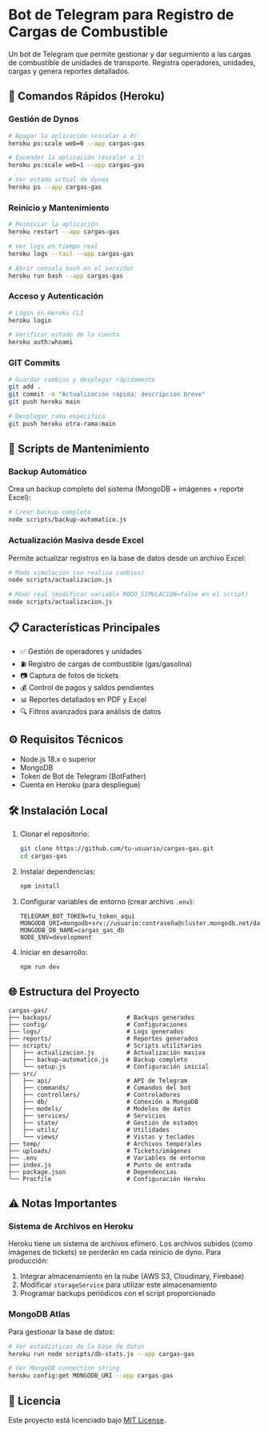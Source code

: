 # Bot de Telegram para Registro de Cargas de Combustible

Un bot de Telegram que permite gestionar y dar seguimiento a las cargas de combustible de unidades de transporte. Registra operadores, unidades, cargas y genera reportes detallados.

## 🚀 Comandos Rápidos (Heroku)

### Gestión de Dynos

```bash
# Apagar la aplicación (escalar a 0)
heroku ps:scale web=0 --app cargas-gas

# Encender la aplicación (escalar a 1)
heroku ps:scale web=1 --app cargas-gas

# Ver estado actual de dynos
heroku ps --app cargas-gas
```

### Reinicio y Mantenimiento

```bash
# Reiniciar la aplicación
heroku restart --app cargas-gas

# Ver logs en tiempo real
heroku logs --tail --app cargas-gas

# Abrir consola bash en el servidor
heroku run bash --app cargas-gas
```

### Acceso y Autenticación

```bash
# Login en Heroku CLI
heroku login

# Verificar estado de la cuenta
heroku auth:whoami
```

### GIT Commits

```bash
# Guardar cambios y desplegar rápidamente
git add .
git commit -m "Actualización rápida: descripción breve"
git push heroku main

# Desplegar rama específica
git push heroku otra-rama:main
```

## 💾 Scripts de Mantenimiento

### Backup Automático

Crea un backup completo del sistema (MongoDB + imágenes + reporte Excel):

```bash
# Crear backup completo
node scripts/backup-automatico.js
```

### Actualización Masiva desde Excel

Permite actualizar registros en la base de datos desde un archivo Excel:

```bash
# Modo simulación (no realiza cambios)
node scripts/actualizacion.js

# Modo real (modificar variable MODO_SIMULACION=false en el script)
node scripts/actualizacion.js
```

## 📋 Características Principales

- ✅ Gestión de operadores y unidades
- ⛽ Registro de cargas de combustible (gas/gasolina)
- 📷 Captura de fotos de tickets
- 💰 Control de pagos y saldos pendientes
- 📊 Reportes detallados en PDF y Excel
- 🔍 Filtros avanzados para análisis de datos

## ⚙️ Requisitos Técnicos

- Node.js 18.x o superior
- MongoDB
- Token de Bot de Telegram (BotFather)
- Cuenta en Heroku (para despliegue)

## 🛠️ Instalación Local

1. Clonar el repositorio:
   ```bash
   git clone https://github.com/tu-usuario/cargas-gas.git
   cd cargas-gas
   ```

2. Instalar dependencias:
   ```bash
   npm install
   ```

3. Configurar variables de entorno (crear archivo `.env`):
   ```
   TELEGRAM_BOT_TOKEN=tu_token_aqui
   MONGODB_URI=mongodb+srv://usuario:contraseña@cluster.mongodb.net/database
   MONGODB_DB_NAME=cargas_gas_db
   NODE_ENV=development
   ```

4. Iniciar en desarrollo:
   ```bash
   npm run dev
   ```

## 🌐 Estructura del Proyecto

```
cargas-gas/
├── backups/                     # Backups generados
├── config/                      # Configuraciones
├── logs/                        # Logs generados
├── reports/                     # Reportes generados
├── scripts/                     # Scripts utilitarios
│   ├── actualizacion.js         # Actualización masiva
│   ├── backup-automatico.js     # Backup completo
│   └── setup.js                 # Configuración inicial
├── src/
│   ├── api/                     # API de Telegram
│   ├── commands/                # Comandos del bot
│   ├── controllers/             # Controladores
│   ├── db/                      # Conexión a MongoDB
│   ├── models/                  # Modelos de datos
│   ├── services/                # Servicios
│   ├── state/                   # Gestión de estados
│   ├── utils/                   # Utilidades
│   └── views/                   # Vistas y teclados
├── temp/                        # Archivos temporales
├── uploads/                     # Tickets/imágenes
├── .env                         # Variables de entorno
├── index.js                     # Punto de entrada
├── package.json                 # Dependencias
└── Procfile                     # Configuración Heroku
```

## ⚠️ Notas Importantes

### Sistema de Archivos en Heroku

Heroku tiene un sistema de archivos efímero. Los archivos subidos (como imágenes de tickets) se perderán en cada reinicio de dyno. Para producción:

1. Integrar almacenamiento en la nube (AWS S3, Cloudinary, Firebase)
2. Modificar `storageService` para utilizar este almacenamiento
3. Programar backups periódicos con el script proporcionado

### MongoDB Atlas

Para gestionar la base de datos:
```bash
# Ver estadísticas de la base de datos
heroku run node scripts/db-stats.js --app cargas-gas

# Ver MongoDB connection string
heroku config:get MONGODB_URI --app cargas-gas
```

## 📄 Licencia

Este proyecto está licenciado bajo [MIT License](LICENSE).
